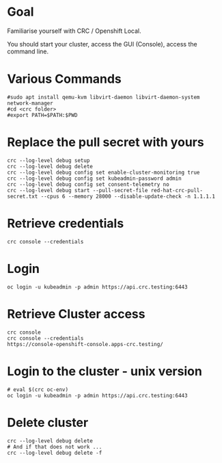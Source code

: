 # Goal

Familiarise yourself with CRC / Openshift Local.

You should start your cluster, access the GUI (Console), access the command line.

# Various Commands

```
#sudo apt install qemu-kvm libvirt-daemon libvirt-daemon-system network-manager
#cd <crc folder>
#export PATH=$PATH:$PWD
```

# Replace the pull secret with yours
```
crc --log-level debug setup
crc --log-level debug delete
crc --log-level debug config set enable-cluster-monitoring true
crc --log-level debug config set kubeadmin-password admin
crc --log-level debug config set consent-telemetry no
crc --log-level debug start --pull-secret-file red-hat-crc-pull-secret.txt --cpus 6 --memory 28000 --disable-update-check -n 1.1.1.1
```

# Retrieve credentials
```
crc console --credentials
```

# Login
```
oc login -u kubeadmin -p admin https://api.crc.testing:6443
```

# Retrieve Cluster access
```
crc console
crc console --credentials
https://console-openshift-console.apps-crc.testing/
```

# Login to the cluster - unix version
```
# eval $(crc oc-env)
oc login -u kubeadmin -p admin https://api.crc.testing:6443
```

# Delete cluster
```
crc --log-level debug delete
# And if that does not work ...
crc --log-level debug delete -f
```



